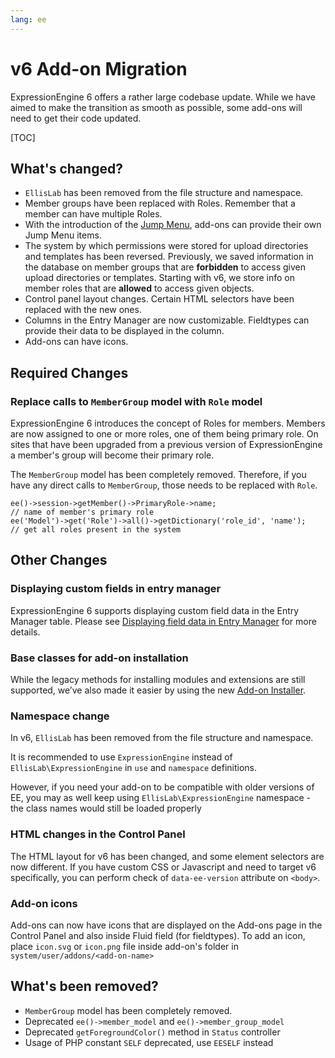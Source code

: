 ```yaml
---
lang: ee
---
```


<!--
    This source file is part of the open source project
    ExpressionEngine User Guide (https://github.com/ExpressionEngine/ExpressionEngine-User-Guide)

    @link      https://expressionengine.com/
    @copyright Copyright (c) 2003-2020, Packet Tide, LLC (https://www.packettide.com)
    @license   https://expressionengine.com/license Licensed under Apache License, Version 2.0
-->

# v6 Add-on Migration

ExpressionEngine 6 offers a rather large codebase update. While we have aimed to make the transition as smooth as possible, some add-ons will need to get their code updated. 

[TOC]

## What's changed?

- `EllisLab` has been removed from the file structure and namespace.
- Member groups have been replaced with Roles. Remember that a member can have multiple Roles.
- With the introduction of the [Jump Menu](development/jump-menu.md), add-ons can provide their own Jump Menu items.
- The system by which permissions were stored for upload directories and templates has been reversed. Previously, we saved information in the database on member groups that are **forbidden** to access given upload directories or templates. Starting with v6, we store info on member roles that are **allowed** to access given objects.
- Control panel layout changes. Certain HTML selectors have been replaced with the new ones.
- Columns in the Entry Manager are now customizable. Fieldtypes can provide their data to be displayed in the column.
- Add-ons can have icons.


## Required Changes

### Replace calls to `MemberGroup` model with `Role` model

ExpressionEngine 6 introduces the concept of Roles for members. Members are now assigned to one or more roles, one of them being primary role. On sites that have been upgraded from a previous version of ExpressionEngine a member's group will become their primary role.

The `MemberGroup` model has been completely removed. Therefore, if you have any direct calls to `MemberGroup`, those needs to be replaced with `Role`.

    ee()->session->getMember()->PrimaryRole->name;
    // name of member's primary role
    ee('Model')->get('Role')->all()->getDictionary('role_id', 'name');
    // get all roles present in the system

## Other Changes

### Displaying custom fields in entry manager

ExpressionEngine 6 supports displaying custom field data in the Entry Manager table. Please see [Displaying field data in Entry Manager](development/fieldtypes/enhanced.md#displaying-field-data-in-entry-manager) for more details.

### Base classes for add-on installation

While the legacy methods for installing modules and extensions are still supported, we’ve also made it easier by using the new [Add-on Installer](development/modernizing-existing-add-ons.md).


### Namespace change

In v6, `EllisLab` has been removed from the file structure and namespace.

It is recommended to use `ExpressionEngine` instead of `EllisLab\ExpressionEngine` in `use` and `namespace` definitions.

However, if you need your add-on to be compatible with older versions of EE, you may as well keep using `EllisLab\ExpressionEngine` namespace - the class names would still be loaded properly

### HTML changes in the Control Panel

The HTML layout for v6 has been changed, and some element selectors are now different. If you have custom CSS or Javascript and need to target v6 specifically, you can perform check of `data-ee-version` attribute on `<body>`.

### Add-on icons

Add-ons can now have icons that are displayed on the Add-ons page in the Control Panel and also inside Fluid field (for fieldtypes). To add an icon, place `icon.svg` or `icon.png` file inside add-on's folder in `system/user/addons/<add-on-name>`

## What's been removed?

- `MemberGroup` model has been completely removed.
- Deprecated `ee()->member_model` and `ee()->member_group_model`
- Deprecated `getForegroundColor()` method in `Status` controller
- Usage of PHP constant `SELF` deprecated, use `EESELF` instead
